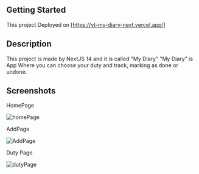 ## Getting Started
This project Deployed on [https://yt-my-diary-next.vercel.app/]

## Description
This project is made by NextJS 14 and it is called "My Diary"
"My Diary" is App Where you can choose your duty and track, marking as done or undone.

## Screenshots
HomePage

![homePage](https://github.com/ingarbi/yt_my-diary_next/assets/104501854/43ea66ee-7cbc-4dea-91c4-65309a004504)

AddPage

![AddPage](https://github.com/ingarbi/yt_my-diary_next/assets/104501854/8407126e-b717-4071-9a3a-4601b122dfe2)

Duty Page

![dutyPage](https://github.com/ingarbi/yt_my-diary_next/assets/104501854/8380bedc-27fc-41ba-9ad4-bf6b156a2467)
